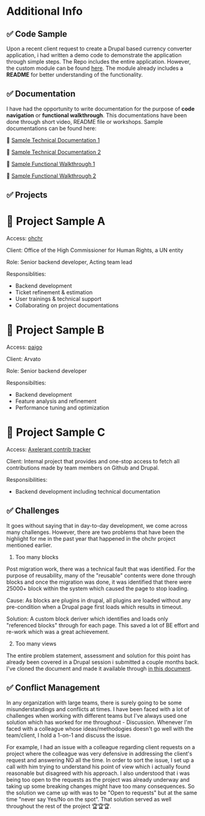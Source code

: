 # Additional Info
## ✅ Code Sample

Upon a recent client request to create a Drupal based currency converter application, i had written a demo code to demonstrate the application through simple steps. The Repo includes the entire application. However, the custom module can be found [here](https://gitlab.com/demodrupaldev/drupal-currency-converter/-/tree/main/web/modules/custom/currency_converter). The module already includes a **README** for better understanding of the functionality.

## ✅ Documentation

I have had the opportunity to write documentation for the purpose of **code navigation** or **functional walkthrough**. This documentations have been done through short video, README file or workshops. Sample documentations can be found here:

  🎯 [Sample Technical Documentation 1](https://github.com/contrib-tracker/backend)
 
  🎯 [Sample Technical Documentation 2](https://gitlab.com/demodrupaldev/drupal-currency-converter/-/tree/main/web/modules/custom/currency_converter)
 
  🎯 [Sample Functional Walkthrough 1](https://www.loom.com/share/d9dec70b3a4244e6960e7f69b31f4dca)
 
  🎯 [Sample Functional Walkthrough 2](https://www.loom.com/share/4a4e7e7170f1481b8cf2881c7fa60e8e)
 
## ✅ Projects
# 🚀 Project Sample A

  Access: [ohchr](https://www.ohchr.org/)

  Client: Office of the High Commissioner for Human Rights, a UN entity 

  Role: Senior backend developer, Acting team lead

  Responsiblities:

- Backend development
- Ticket refinement & estimation
- User trainings & technical support
- Collaborating on project documentations

# 🚀 Project Sample B

Access: [paigo](https://paigo.com)

Client: Arvato

Role: Senior backend developer

Responsibilties:
- Backend development
- Feature analysis and refinement
- Performance tuning and optimization

# 🚀 Project Sample C

Access: [Axelerant contrib tracker](https://contrib.axelerant.com/)

Client: Internal project that provides and one-stop access to fetch all contributions made by team members on Github and Drupal.

Responsibilities:
-  Backend development including technical documentation



## ✅ Challenges
It goes without saying that in day-to-day development, we come across many challenges. However, there are two problems that have been the highlight for me in the past year that happened in the ohchr project mentioned earlier. 

1. Too many blocks

Post migration work, there was a technical fault that was identified. For the purpose of reusability, many of the "reusable" contents were done through blocks and once the migration was done, it was identified that there were 25000+ block within the system which caused the page to stop loading.

Cause: As blocks are plugins in drupal, all plugins are loaded without any pre-condition when a Drupal page first loads which results in timeout.

Solution: A custom block deriver which identifies and loads only "referenced blocks" through for each page. This saved a lot of BE effort and re-work which was a great achievement.

2. Too many views

The entire problem statement, assessment and solution for this point has already been covered in a Drupal session i submitted a couple months back. I've cloned the document and made it available through [in this document](https://docs.google.com/document/d/15lk9rD5gdTn-zhJ52LkbDHNWEvCod_ESWvC93IOBGhg/edit?usp=sharing).


## ✅ Conflict Management
In any organization with large teams, there is surely going to be some misunderstandings and conflicts at times. I have been faced with a lot of challenges when working with different teams but I've always used one solution which has worked for me throughout - Discussion. Whenever I'm faced with a colleague whose ideas/methodogies doesn't go well with the team/client, I hold a 1-on-1 and discuss the issue. 

For example, I had an issue with a colleague regarding client requests on a project where the colleague was very defensive in addressing the client's request and answering NO all the time. In order to sort the issue, I set up a call with him trying to understand his point of view which i actually found reasonable but disagreed with his approach. I also understood that i was being too open to the requests as the project was already underway and taking up some breaking changes might have too many consequences. So the solution we came up with was to be "Open to requests" but at the same time "never say Yes/No on the spot". That solution served as well throughout the rest of the project 🏆🏆🏆. 

